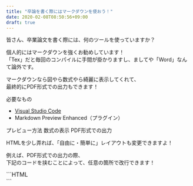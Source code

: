```yaml
---
title: "卒論を書く際にはマークダウンを使おう！"
date: 2020-02-08T08:50:56+09:00
draft: true
---
```


皆さん、卒業論文を書く際には、何のツールを使っていますか？<br/>

個人的にはマークダウンを強くお勧めしています！<br/>
「Tex」だと毎回のコンパイルに手間が掛かりますし、ましてや「Word」なんて論外です。<br/>

マークダウンなら図やら数式やら綺麗に表示してくれて、<br/>
最終的にPDF形式での出力もできます！<br/>

必要なもの

- [Visual Studio Code](https://code.visualstudio.com)
- Markdown Preview Enhanced（プラグイン）

プレビュー方法
数式の表示
PDF形式での出力

HTMLを少し弄れば、「自由に・簡単に」レイアウトも変更できますよ！<br/>

例えば、PDF形式での出力の際、<br/>
下記のコードを挟むことによって、任意の箇所で改行できます！<br/>

<div style="font-size:1.1em;" \>
```HTML
<div style="page-break-before:always;"></div>
```
